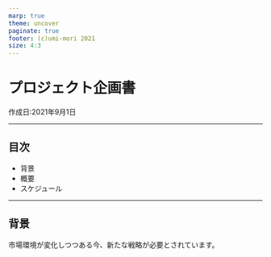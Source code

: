 ```yaml
---
marp: true
theme: uncover
paginate: true
footer: (c)umi-mori 2021
size: 4:3
---
```


<!-- _backgroundColor: darkcyan -->
<!-- _color: white -->
<!-- _paginate: false -->

# プロジェクト企画書
作成日:2021年9月1日

---
<!-- header: プロジェクト企画書 -->
## 目次
- 背景
- 概要
- スケジュール

---
## 背景
市場環境が変化しつつある今、新たな戦略が必要とされています。

